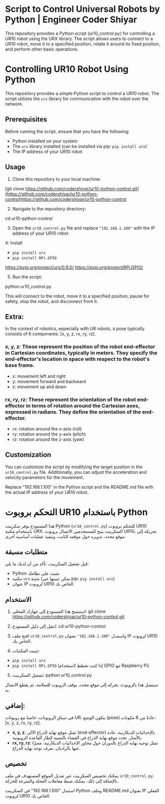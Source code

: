 # Script to Control Universal Robots by Python | Engineer Coder Shiyar
This repository provides a Python script (ur10_control.py) for controlling a UR10 robot using the URX library. The script allows users to connect to a UR10 robot, move it to a specified position, rotate it around its fixed position, and perform other basic operations.

# Controlling UR10 Robot Using Python

This repository provides a simple Python script to control a UR10 robot. The script utilizes the `urx` library for communication with the robot over the network.

## Prerequisites

Before running the script, ensure that you have the following:

- Python installed on your system
- The `urx` library installed (can be installed via pip: `pip install urx`)
- The IP address of your UR10 robot

## Usage

1. Clone this repository to your local machine:

[git clone https://github.com/codershiyar/ur10-python-control.git](https://github.com/codershiyar/ur10-python-control)https://github.com/codershiyar/ur10-python-control

2. Navigate to the repository directory:

cd ur10-python-control

3. Open the `ur10_control.py` file and replace `"192.168.1.100"` with the IP address of your UR10 robot.

4: Install 
- `pip install urx `
- `pip install RPi.GPIO`

https://pypi.org/project/urx/0.9.0/
https://pypi.org/project/RPi.GPIO/ 

5. Run the script:

python ur10_control.py

This will connect to the robot, move it to a specified position, pause for safety, stop the robot, and disconnect from it.

## Extra:
In the context of robotics, especially with UR robots, a pose typically consists of 6 components: [x, y, z, rx, ry, rz].

### x, y, z: These represent the position of the robot end-effector in Cartesian coordinates, typically in meters. They specify the end-effector's location in space with respect to the robot's base frame.

- x: movement left and right
- y: movement forward and backward
- z: movement up and down
### rx, ry, rz: These represent the orientation of the robot end-effector in terms of rotation around the Cartesian axes, expressed in radians. They define the orientation of the end-effector.
- rx: rotation around the x-axis (roll)
- ry: rotation around the y-axis (pitch)
- rz: rotation around the z-axis (yaw)

## Customization

You can customize the script by modifying the target position in the `ur10_control.py` file. Additionally, you can adjust the acceleration and velocity parameters for the movement.

Replace "192.168.1.100" in the Python script and the README.md file with the actual IP address of your UR10 robot.



# التحكم بروبوت UR10 باستخدام Python

هذا المستودع يوفر سكريبت Python (`ur10_control.py`) للتحكم بروبوت UR10 باستخدام مكتبة URX. السكريبت يتيح للمستخدمين الاتصال بروبوت UR10، تحريكه إلى موقع محدد، تدويره حول موقعه الثابت، وتنفيذ عمليات أساسية أخرى.

## متطلبات مسبقة

قبل تشغيل السكريبت، تأكد من أن لديك ما يلي:

- Python مثبت على نظامك
- مكتبة `urx` مثبتة (يمكن تثبيتها عبر pip: `pip install urx`)
- عنوان IP لروبوت UR10 الخاص بك

## الاستخدام

1. استنسخ هذا المستودع إلى جهازك المحلي:
git clone https://github.com/codershiyar/ur10-python-control.git

2. انتقل إلى دليل المستودع:
cd ur10-python-control

3. افتح ملف `ur10_control.py` واستبدل `"192.168.1.100"` بعنوان IP لروبوت UR10 الخاص بك.

4. تثبيت المكتبات:
- `pip install urx`
- `pip install RPi.GPIO` (إذا كنت تخطط لاستخدام GPIO مع Raspberry Pi)

5. تشغيل السكريبت:
python ur10_control.py

سيتصل هذا بالروبوت، يحركه إلى موقع محدد، يوقف الروبوت للسلامة، ثم يقطع الاتصال به.

## إضافي:
في سياق الروبوتات، خاصةً مع روبوتات UR، يتكون الوضع (pose) عادةً من 6 مكونات: [x, y, z, rx, ry, rz].

- **x, y, z**: تمثل موقع نهاية الذراع الآلي (end-effector) بالإحداثيات الديكارتية، عادة بالأمتار. تحدد موقع نهاية الذراع في الفضاء بالنسبة لإطار القاعدة الروبوتية.
- **rx, ry, rz**: تمثل توجيه نهاية الذراع بالدوران حول محاور الإحداثيات الديكارتية، معبرًا عنها بالراديان. تعرف توجه نهاية الذراع.

## تخصيص

يمكنك تخصيص السكريبت عبر تعديل الموقع المستهدف في ملف `ur10_control.py`. بالإضافة إلى ذلك، يمكنك ضبط معاملات العجلة والسرعة للحركة.

استبدل "192.168.1.100" في السكريبت Python وملف README.md بعنوان IP الفعلي لروبوت UR10 الخاص بك.



